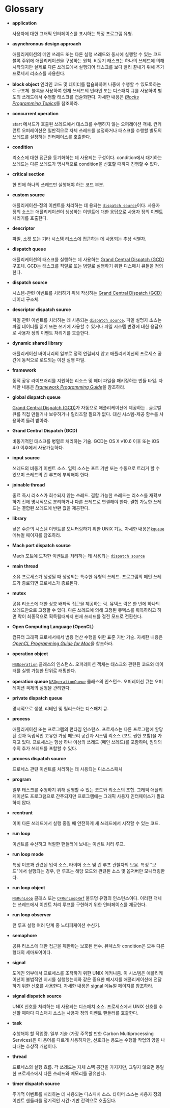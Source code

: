 # Glossary

* **application**  

  사용자에 대한 그래픽 인터페이스를 표시하는 특정 프로그램 유형.  

* **asynchronous design approach**  

  애플리케이션의 메인 쓰레드 또는 다른 실행 쓰레드와 동시에 실행할 수 있는 코드 블록 주위에 애플리케이션을 구성하는 원칙. 비동기 태스크는 하나의 쓰레드에 의해 시작되지만 실제로 다른 쓰레드에서 실행되어 태스크를 보다 빨리 끝내기 위해 추가 프로세서 리소스를 사용한다.  

* **block object**  인라인 코드 및 데이터를 캡슐화하여 나중에 수행할 수 있도록하는 C 구조체. 블록을 사용하여 현재 쓰레드의 인라인 또는 디스패치 큐를 사용하여 별도의 쓰레드에서 수행할 태스크를 캡슐화한다. 자세한 내용은 [_Blocks Programming Topics_](https://developer.apple.com/library/archive/documentation/Cocoa/Conceptual/Blocks/Articles/00_Introduction.html#//apple_ref/doc/uid/TP40007502)를 참조하라. 
* **concurrent operation**  

  start 메서드가 호출된 쓰레드에서 대스크를 수행하지 않는 오퍼레이션 객체. 컨커런트 오퍼레이션은 일반적으로 자체 쓰레드를 설정하거나 태스크를 수행할 별도의 쓰레드를 설정하는 인터페이스를 호출한다.  

* **condition**  

  리소스에 대한 접근을 동기화하는 데 사용되는 구성이다. condition에서 대기하는 쓰레드는 다른 쓰레드가 명시적으로 condition을 신호할 때까지 진행할 수 없다.  

* **critical section**  

  한 번에 하나의 쓰레드만 실행해야 하는 코드 부분.  

* **custom source**  

  애플리케이션-정의 이벤트를 처리하는 데 용되는 [`dispatch source`](https://developer.apple.com/library/archive/documentation/General/Conceptual/ConcurrencyProgrammingGuide/Glossary/Glossary.html#//apple_ref/doc/uid/TP40008091-CH104-SW19)이다. 사용자 정의 소스는 애플리케이션이 생성하는 이벤트에 대한 응답으로 사용자 정의 이벤트 처리기를 호출한다.  

* **descriptor**  

  파일, 소켓 또는 기타 시스템 리소스에 접근하는 데 사용되는 추상 식별자.  

* **dispatch queue**  

  애플리케이션의 태스크를 실행하는 데 사용하는 [Grand Central Dispatch \(GCD\)](https://developer.apple.com/library/archive/documentation/General/Conceptual/ConcurrencyProgrammingGuide/Glossary/Glossary.html#//apple_ref/doc/uid/TP40008091-CH104-SW23) 구조체. GCD는 태스크를 직렬로 또는 병렬로 실행하기 위한 디스패치 큐들을 정의한다.  

* **dispatch source**  

  시스템-관련 이벤트를 처리하기 위해 작성하는 [Grand Central Dispatch \(GCD\)](https://developer.apple.com/library/archive/documentation/General/Conceptual/ConcurrencyProgrammingGuide/Glossary/Glossary.html#//apple_ref/doc/uid/TP40008091-CH104-SW23) 데이터 구조체.  

* **descriptor dispatch source**  

  파일 관련 이벤트를 처리하는 데 사용되는 [`dispatch source`](https://developer.apple.com/library/archive/documentation/General/Conceptual/ConcurrencyProgrammingGuide/Glossary/Glossary.html#//apple_ref/doc/uid/TP40008091-CH104-SW19). 파일 설명자 소스는 파일 데이터를 읽기 또는 쓰기에 사용할 수 있거나 파일 시스템 변경에 대한 응답으로 사용자 정의 이벤트 처리기를 호출한다.  

* **dynamic shared library**  

  애플리케이션 바이너리의 일부로 정적 연결되지 않고 애플리케이션의 프로세스 공간에 동적으로 로드되는 이진 실행 파일.  

* **framework**  

  동적 공유 라이브러리를 지원하는 리소스 및 헤더 파일을 패키징하는 번들 타입. 자세한 내용은 [_Framework Programming Guide_](https://developer.apple.com/library/archive/documentation/MacOSX/Conceptual/BPFrameworks/Frameworks.html#//apple_ref/doc/uid/10000183i)을 참조하라.  

* **global dispatch queue**  

  [Grand Central Dispatch \(GCD\)](https://developer.apple.com/library/archive/documentation/General/Conceptual/ConcurrencyProgrammingGuide/Glossary/Glossary.html#//apple_ref/doc/uid/TP40008091-CH104-SW23)가 자동으로 애플리케이션에 제공하는 . 글로벌 큐를 직접 만들거나 보유하거나 릴리즈할 필요가 없다. 대신 시스템-제공 함수를 사용하여 돌려 받아라.  

* **Grand Central Dispatch \(GCD\)**  

  비동기적인 태스크를 병렬로 처리하는 기술. GCD는 OS X v10.6 이후 또는 iOS 4.0 이후에서 사용가능하다.  

* **input source**  

  쓰레드의 비동기 이벤트 소스. 입력 소스는 포트 기반 또는 수동으로 트리거 할 수 있으며 쓰레드의 런 루프에 부착해야 한다.  

* **joinable thread**  

  종료 즉시 리소스가 회수되지 않는 쓰레드. 결합 가능한 쓰레드는 리소스를 재확보하기 전에 명시적으로 분리하거나 다른 쓰레드로 연결해야 한다. 결합 가능한 쓰레드는 결합된 쓰레드에 반환 값을 제공한다.  

* **library**  

  낮은 수준의 시스템 이벤트를 모니터링하기 위한 UNIX 기능. 자세한 내용은[`kqueue`](https://developer.apple.com/library/archive/documentation/System/Conceptual/ManPages_iPhoneOS/man2/kqueue.2.html#//apple_ref/doc/man/2/kqueue) 메뉴얼 페이지를 참조하라.  

* **Mach port dispatch source**  

  Mach 포트에 도착한 이벤트를 처리하는 데 사용되는 [`dispatch source`](https://developer.apple.com/library/archive/documentation/General/Conceptual/ConcurrencyProgrammingGuide/Glossary/Glossary.html#//apple_ref/doc/uid/TP40008091-CH104-SW19)  

* **main thread**  

  소유 프로세스가 생성될 때 생성되는 특수한 유형의 쓰레드. 프로그램의 메인 쓰레드가 종료되면 프로세스가 종료된다.  

* **mutex**  

  공유 리소스에 대한 상호 배타적 접근을 제공하는 락. 뮤텍스 락은 한 번에 하나의 쓰레드만으로 고정할 수 있다. 다른 쓰레드에 의해 고정된 뮤텍스를 획득하려고 하면 락이 최종적으로 획득될때까지 현재 쓰레드를 절전 모드로 전환한다.  

* **Open Computing Language \(OpenCL\)**  

  컴퓨터 그래픽 프로세서에서 범용 연산 수행을 위한 표준 기반 기술. 자세한 내용은 [_OpenCL Programming Guide for Mac_](https://developer.apple.com/library/archive/documentation/Performance/Conceptual/OpenCL_MacProgGuide/Introduction/Introduction.html#//apple_ref/doc/uid/TP40008312)을 참조하라.  

* **operation object**  

  [`NSOperation`](https://developer.apple.com/documentation/foundation/nsoperation) 클래스의 인스턴스. 오퍼레이션 객체는 태스크와 관련된 코드와 데이터를 실행 가능한 단위로 래핑한다.  

* **operation queue**   [`NSOperationQueue`](https://developer.apple.com/documentation/foundation/operationqueue) 클래스의 인스턴스. 오퍼레이션 큐는 오퍼레이션 객체의 실행을 관리한다. 
* **private dispatch queue**  

  명시적으로 생성, 리테인 및 릴리스하는 디스패치 큐.  

* **process**  

  애플리케이션 또는 프로그램의 런타임 인스턴스. 프로세스는 다른 프로그램에 할당된 것과 독립적인 고유한 가상 메모리 공간과 시스템 리소스 \(포트 권한 포함\)을 가지고 있다. 프로세스는 항상 하나 이상의 쓰레드 \(메인 쓰레드\)를 포함하며, 임의의 수의 추가 쓰레드를 포함할 수 있다.  

* **process dispatch source**  

  프로세스 관련 이벤트를 처리하는 데 사용되는 디소스스패치   

* **program**  

  일부 태스크를 수행하기 위해 실행할 수 있는 코드와 리소스의 조합. 그래픽 애플리케이션도 프로그램으로 간주되지만 프로그램에는 그래픽 사용자 인터페이스가 필요하지 않다.  

* **reentrant**  

  이미 다른 쓰레드에서 실행 중일 때 안전하게 새 쓰레드에서 시작할 수 있는 코드.  

* **run loop**  

  이벤트를 수신하고 적절한 핸들러에 보내는 이벤트 처리 루프.  

* **run loop mode**  

  특정 이름과 관련된 입력 소스, 타이머 소스 및 런 루프 관찰자의 모음. 특정 "모드"에서 실행되는 경우, 런 루프는 해당 모드와 관련된 소스 및 옵저버만 모니터링한다.  

* **run loop object**  

  [`NSRunLoop`](https://developer.apple.com/library/archive/documentation/LegacyTechnologies/WebObjects/WebObjects_3.5/Reference/Frameworks/ObjC/Foundation/Classes/NSRunLoop/Description.html#//apple_ref/occ/cl/NSRunLoop) 클래스 또는 [`CFRunLoopRef`](https://developer.apple.com/documentation/corefoundation/cfrunloopref) 불투명 유형의 인스턴스이다. 이러한 객체는 쓰레드에서 이벤트 처리 루프를 구현하기 위한 인터페이스를 제공한다.  

* **run loop observer**  

  런 루프 실행 여러 단계 중 노티피케이션 수신기.  

* **semaphore**  

  공유 리소스에 대한 접근을 제한하는 보호된 변수. 뮤텍스와 condition은 모두 다른 형태의 세마포어이다.  

* **signal**  

  도메인 외부에서 프로세스를 조작하기 위한 UNIX 메커니즘. 이 시스템은 애플리케이션이 불법적인 지시를 실행했는지와 같은 중요한 메시지를 애플리케이션에 전달하기 위한 신호를 사용한다. 자세한 내용은 [signal](https://developer.apple.com/library/archive/documentation/System/Conceptual/ManPages_iPhoneOS/man3/signal.3.html#//apple_ref/doc/man/3/signal) 메뉴얼 페이지를 참조하라.  

* **signal dispatch source**  

  UNIX 신호를 처리하는 데 사용되는 디스패치 소스. 프로세스에서 UNIX 신호를 수신할 때마다 디스패치 소스는 사용자 정의 이벤트 핸들러를 호출한다.  

* **task**  

  수행해야 할 작업량. 일부 기술 \(가장 주목할 만한 Carbon Multiprocessing Services\)은 이 용어를 다르게 사용하지만, 선호되는 용도는 수행할 작업의 양을 나타내는 추상적 개념이다.  

* **thread**  

  프로세스의 실행 흐름. 각 쓰레드는 자체 스택 공간을 가지지만, 그렇지 않으면 동일한 프로세스에서 다른 쓰레드와 메모리를 공유한다.  

* **timer dispatch source**  

  주기적 이벤트를 처리하는 데 사용되는 디스패치 소스. 타이머 소스는 사용자 정의 이벤트 핸들러를 정기적인 시간-기반 간격으로 호출된다.

